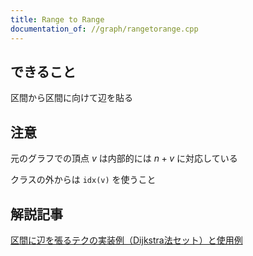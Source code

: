```yaml
---
title: Range to Range
documentation_of: //graph/rangetorange.cpp
---
```


## できること
区間から区間に向けて辺を貼る

## 注意
元のグラフでの頂点 $v$ は内部的には $n + v$ に対応している

クラスの外からは `idx(v)` を使うこと


## 解説記事
[区間に辺を張るテクの実装例（Dijkstra法セット）と使用例](https://lorent-kyopro.hatenablog.com/entry/2020/07/24/170656)
